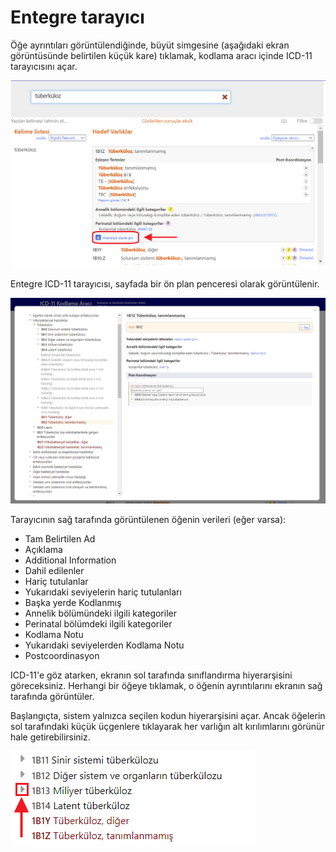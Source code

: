 ﻿# Entegre tarayıcı

Öğe ayrıntıları görüntülendiğinde, büyüt simgesine (aşağıdaki ekran görüntüsünde belirtilen küçük kare) tıklamak, kodlama aracı içinde ICD-11 tarayıcısını açar.

![screenshot of Coding Tool browser link](img/browser-link-v4.png "Kodlama Aracı tarayıcı bağlantısı")

Entegre ICD-11 tarayıcısı, sayfada bir ön plan penceresi olarak görüntülenir.

![screenshot of Coding Tool integrated browser](img/browser-v4.png "Kodlama Aracı entegre tarayıcısı")

Tarayıcının sağ tarafında görüntülenen öğenin verileri (eğer varsa):

- Tam Belirtilen Ad
- Açıklama
- Additional Information
- Dahil edilenler
- Hariç tutulanlar
- Yukarıdaki seviyelerin hariç tutulanları
- Başka yerde Kodlanmış
- Annelik bölümündeki ilgili kategoriler
- Perinatal bölümdeki ilgili kategoriler
- Kodlama Notu
- Yukarıdaki seviyelerden Kodlama Notu
- Postcoordinasyon

ICD-11'e göz atarken, ekranın sol tarafında sınıflandırma hiyerarşisini göreceksiniz. Herhangi bir öğeye tıklamak, o öğenin ayrıntılarını ekranın sağ tarafında görüntüler.

Başlangıçta, sistem yalnızca seçilen kodun hiyerarşisini açar. Ancak öğelerin sol tarafındaki küçük üçgenlere tıklayarak her varlığın alt kırılımlarını görünür hale getirebilirsiniz. 

![screenshot of Coding Tool integrated browser open children](img/browser-triangle-v4.png "Kodlama Aracı entegre tarayıcıda alt kırılımları açma")
